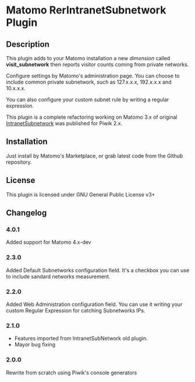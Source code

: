 # Matomo RerIntranetSubnetwork Plugin

## Description

This plugin adds to your Matomo installation a new _dimension_ called **visit_subnetwork** then reports visitor counts coming from private networks.

Configure settings by Matomo's administration page. You can choose to include common private subnetwork, such as 127.x.x.x, 192.x.x.x and 10.x.x.x.

You can also configure your custom subnet rule by writing a regular expression.

This plugin is a complete refactoring working on Matomo 3.x of original [IntranetSubnetwork](https://github.com/kwasib/IntranetSubNetwork) was published for Piwik 2.x.

## Installation

Just install by Matomo's Marketplace, or grab latest code from the Github repository.

## License

This plugin is licensed under GNU General Public License v3+

## Changelog

### 4.0.1

Added support for Matomo 4.x-dev

### 2.3.0

Added Default Subnetworks configuration field. It's a checkbox you can use to include sandard networks measurement.

### 2.2.0

Added Web Administration configuration field. You can use it writing your custom Regular Expression for catching Subnetworks IPs.

### 2.1.0

- Features imported from IntranetSubNetwork old plugin.
- Mayor bug fixing

### 2.0.0

Rewrite from scratch using Piwik's console generators
